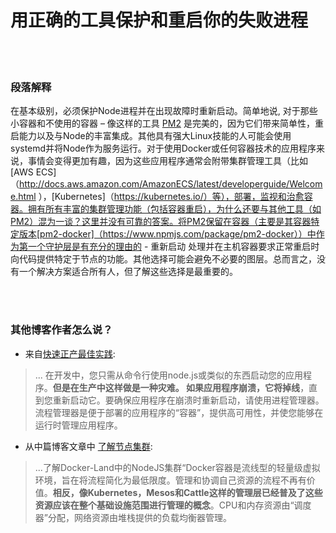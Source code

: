 # 用正确的工具保护和重启你的失败进程

<br/><br/>


### 段落解释

在基本级别，必须保护Node进程并在出现故障时重新启动。简单地说, 对于那些小容器和不使用的容器 – 像这样的工具 [PM2](https://www.npmjs.com/package/pm2-docker) 是完美的，因为它们带来简单性，重启能力以及与Node的丰富集成。其他具有强大Linux技能的人可能会使用systemd并将Node作为服务运行。对于使用Docker或任何容器技术的应用程序来说，事情会变得更加有趣，因为这些应用程序通常会附带集群管理工具（比如[AWS ECS]（http://docs.aws.amazon.com/AmazonECS/latest/developerguide/Welcome.html ），[Kubernetes]（https://kubernetes.io/）等），部署，监视和治愈容器。拥有所有丰富的集群管理功能（包括容器重启），为什么还要与其他工具（如PM2）混为一谈？这里并没有可靠的答案。将PM2保留在容器（主要是其容器特定版本[pm2-docker]（https://www.npmjs.com/package/pm2-docker））中作为第一个守护层是有充分的理由的 - 重新启动 处理并在主机容器要求正常重启时向代码提供特定于节点的功能。其他选择可能会避免不必要的图层。总而言之，没有一个解决方案适合所有人，但了解这些选择是最重要的。

<br/><br/>


### 其他博客作者怎么说？

* 来自[快速正产最佳实践](https://expressjs.com/en/advanced/best-practice-performance.html):
> ... 在开发中，您只需从命令行使用node.js或类似的东西启动您的应用程序。**但是在生产中这样做是一种灾难。 如果应用程序崩溃，它将掉线**，直到您重新启动它。要确保应用程序在崩溃时重新启动，请使用进程管理器。流程管理器是便于部署的应用程序的“容器”，提供高可用性，并使您能够在运行时管理应用程序。

* 从中篇博客文章中 [了解节点集群](https://medium.com/@CodeAndBiscuits/understanding-nodejs-clustering-in-docker-land-64ce2306afef#.cssigr5z3):
> ...了解Docker-Land中的NodeJS集群“Docker容器是流线型的轻量级虚拟环境，旨在将流程简化为最低限度。管理和协调自己资源的流程不再有价值。**相反，像Kubernetes，Mesos和Cattle这样的管理层已经普及了这些资源应该在整个基础设施范围进行管理的概念**。CPU和内存资源由“调度器”分配，网络资源由堆栈提供的负载均衡器管理。

